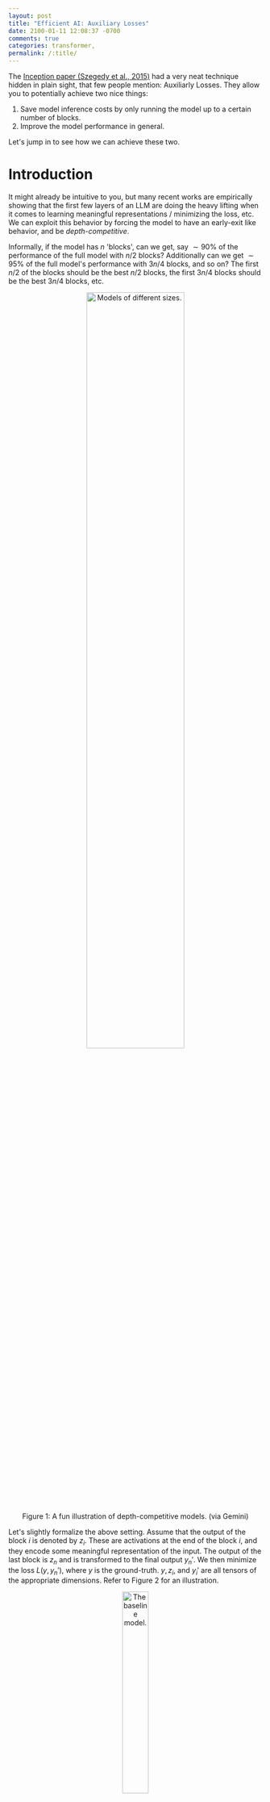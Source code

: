 ```yaml
---
layout: post
title: "Efficient AI: Auxiliary Losses"
date: 2100-01-11 12:08:37 -0700
comments: true
categories: transformer,
permalink: /:title/
---
```

The <a href="https://arxiv.org/abs/1409.4842" target="_blank">Inception paper (Szegedy et al., 2015)</a> had a very neat technique hidden in plain sight, that few people mention: Auxiliarly Losses. They allow you to potentially achieve two nice things:

1. Save model inference costs by only running the model up to a certain number of blocks.
1. Improve the model performance in general. 

Let's jump in to see how we can achieve these two.

# Introduction

It might already be intuitive to you, but many recent works are empirically showing that the first few layers of an LLM are doing the heavy lifting when it comes to learning meaningful representations / minimizing the loss, etc. We can exploit this behavior by forcing the model to have an early-exit like behavior, and be _depth-competitive_. 

Informally, if the model has $n$ 'blocks', can we get, say $\sim 90\%$ of the performance of the full model with $n/2$ blocks? Additionally can we get $\sim 95\%$ of the full model's performance with $3n/4$ blocks, and so on? The first $n/2$ of the blocks should be the best $n/2$ blocks, the first $3n/4$ blocks should be the best $3n/4$ blocks, etc.

<center>
<img src="{{ site.baseurl }}/assets/img/2025/08/22/bots.jpg" alt="Models of different sizes."  style="width: 62%;"/>
<br/>
Figure 1: A fun illustration of depth-competitive models. (via Gemini)
</center>

Let's slightly formalize the above setting. Assume that the output of the block $i$ is denoted by $z_i$. These are activations at the end of the block $i$, and they encode some meaningful representation of the input. The output of the last block is $z_{n}$ and is transformed to the final output $y_{n}'$. We then minimize the loss $L(y, y_{n}')$, where $y$ is the ground-truth. $y, z_i,$ and $y_{i}'$ are all tensors of the appropriate dimensions. Refer to Figure 2 for an illustration.

<center>
<img src="{{ site.baseurl }}/assets/img/2025/08/22/baseline-model.jpg" alt="The baseline model."  style="width: 32%;"/>
<br/>
Figure 2: The baseline model consisting of $n$ blocks.
</center>

The problem that we have on our hands now is:
1. We have to run the full model to get the output.
1. The intermediate outputs even if they can be extracted, may not make sense.

# Auxiliary Losses

To solve the above issue, we would like to potentially use the output of the $i$-th block ($z_i$) to generate a prediction. However in many cases $z_i$ cannot be used as-is. For instance, $z_i$ may have a last dimension of size $d$, while the output is expected to be of some other dimension $d' \neq d$. A simple fix is to attach an **auxiliary head**, which might simply be a trainable projection matrix $W_i$ such that $y_{i}' = W_i z_i$, where $y_{i}'$ is the output that we would use for prediction and in the loss. 

Additionally, the auxiliary head might anyway be required because the model isn't trained to generate $z_i$ in such a fashion that it is both: an intermediate representation which is the input to the next block, and also the final output.

Once we have $y_{i}'$ (potentially using auxiliary prediction heads), the auxiliary loss recipe is as follows:
1. Choose the different intermediate depths of the model that we care about, say $$D = \{ 2, n/2, 3n/4 \}$$ in this case.
1. Add a loss term $L(y, y_{d}')$ for each $d \in D$.
1. Optionally add a weight $\alpha_{i}$ to tune the contribution of that loss.

So the total loss to be minimized will look as follows:

$$
L_{\text{total}} = L(y, y_{n}') + \sum_{d \in D} \alpha_{d} L(y, y_{d}')
$$

Refer to Figure 3 below for an illustration of the case where we add auxiliary losses at depths $$D = \{ 2, n/2, 3n/4 \}$$.
<center>
<img src="{{ site.baseurl }}/assets/img/2025/08/22/aux-losses.jpg" alt="Auxiliary losses."  style="width: 62%;"/>
<br/>
Figure 3: A model with three auxiliary losses at depth 2, $n/2$ and $3n/4$.
</center>

# Observations
If we minimize the $L_{\text{total}}$ as described above, it will force the model to not just align $y_{n}'$ with $y$, but also the various $y_{d}'$ for each $d \in D$.